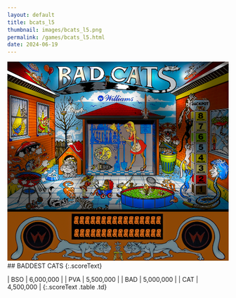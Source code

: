 ```yaml
---
layout: default
title: bcats_l5
thumbnail: images/bcats_l5.png
permalink: /games/bcats_l5.html
date: 2024-06-19
---
```


<img src="../images/bcats_l5.png" class="gameThumbnail img-fluid mx-auto align-middle">
## BADDEST CATS
{:.scoreText}

| BSO | 6,000,000 | 
| PVA | 5,500,000 | 
| BAD | 5,000,000 | 
| CAT | 4,500,000 | 
{:.scoreText .table .td}
